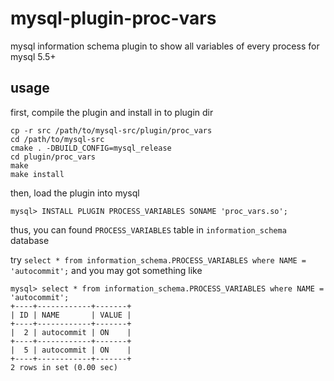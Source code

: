 mysql-plugin-proc-vars
======================

mysql information schema plugin to show all variables of every process for mysql 5.5+

usage
-----


first, compile the plugin and install in to plugin dir

    cp -r src /path/to/mysql-src/plugin/proc_vars
    cd /path/to/mysql-src
    cmake . -DBUILD_CONFIG=mysql_release
    cd plugin/proc_vars
    make
    make install
    
then, load the plugin into mysql

    mysql> INSTALL PLUGIN PROCESS_VARIABLES SONAME 'proc_vars.so';
    
thus, you can found `PROCESS_VARIABLES` table in `information_schema` database

try `select * from information_schema.PROCESS_VARIABLES where NAME = 'autocommit';` and you may got something like

    mysql> select * from information_schema.PROCESS_VARIABLES where NAME = 'autocommit';
    +----+------------+-------+
    | ID | NAME       | VALUE |
    +----+------------+-------+
    |  2 | autocommit | ON    |
    +----+------------+-------+
    |  5 | autocommit | ON    |
    +----+------------+-------+
    2 rows in set (0.00 sec)
